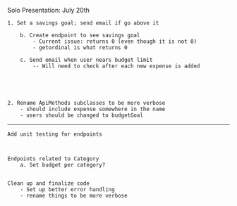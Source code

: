 Solo Presentation: July 20th

    1. Set a savings goal; send email if go above it

        b. Create endpoint to see savings goal
            - Current issue: returns 0 (even though it is not 0)
            - getordinal is what returns 0

        c. Send email when user nears budget limit
            -- Will need to check after each new expense is added




        
    2. Rename ApiMethods subclasses to be more verbose
        - should include expense somewhere in the name
        - users should be changed to budgetGoal
    





--------------------------------------------------------------------------------


    Add unit testing for endpoints



    Endpoints related to Category
        a. Set budget per category?

    
    Clean up and finalize code
        - Set up better error handling
        - rename things to be more verbose